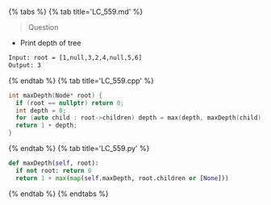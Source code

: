 {% tabs %}
{% tab title='LC_559.md' %}

> Question

* Print depth of tree

```txt
Input: root = [1,null,3,2,4,null,5,6]
Output: 3
```

{% endtab %}
{% tab title='LC_559.cpp' %}

```cpp
int maxDepth(Node* root) {
  if (root == nullptr) return 0;
  int depth = 0;
  for (auto child : root->children) depth = max(depth, maxDepth(child));
  return 1 + depth;
}
```

{% endtab %}
{% tab title='LC_559.py' %}

```py
def maxDepth(self, root):
  if not root: return 0
  return 1 + max(map(self.maxDepth, root.children or [None]))
```

{% endtab %}
{% endtabs %}
